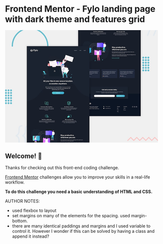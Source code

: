 # Frontend Mentor - Fylo landing page with dark theme and features grid

![Design preview for the Fylo landing page with dark theme and features grid challenge](./design/desktop-preview.jpg)

## Welcome! 👋

Thanks for checking out this front-end coding challenge.

[Frontend Mentor](https://www.frontendmentor.io) challenges allow you to improve your skills in a real-life workflow.

**To do this challenge you need a basic understanding of HTML and CSS.**

AUTHOR NOTES:
- used flexbox to layout
- set margins on many of the elements for the spacing. used margin-bottom. 
- there are many identical paddings and margins and I used variable to control it. However I wonder if this can be solved by having a class and append it instead?